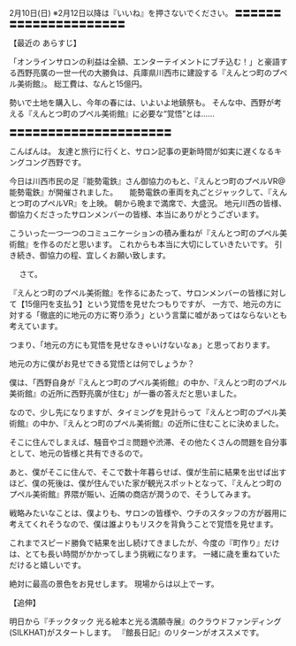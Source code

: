 2月10日(日) ※2月12日以降は『いいね』を押さないでください。
〓〓〓〓〓〓〓〓〓〓〓〓〓〓〓〓〓〓〓〓〓

【最近の あらすじ】

「オンラインサロンの利益は全額、エンターテイメントにブチ込む！」と豪語する西野亮廣の一世一代の大勝負は、兵庫県川西市に建設する『えんとつ町のプペル美術館』。
総工費は、なんと15億円。

勢いで土地を購入し、今年の春には、いよいよ地鎮祭も。
そんな中、西野が考える『えんとつ町のプペル美術館』に必要な“覚悟”とは……

〓〓〓〓〓〓〓〓〓〓〓〓〓〓〓〓〓〓〓〓〓

こんばんは。
友達と旅行に行くと、サロン記事の更新時間が如実に遅くなるキングコング西野です。

今日は川西市民の足『能勢電鉄』さん御協力のもと、『えんとつ町のプペルVR@能勢電鉄』が開催されました。
　
能勢電鉄の車両を丸ごとジャックして、『えんとつ町のプペルVR』を上映。
朝から晩まで満席で、大盛況。
地元川西の皆様、御協力くださったサロンメンバーの皆様、本当にありがとうございます。

こういった一つ一つのコミュニケーションの積み重ねが『えんとつ町のプペル美術館』を作るのだと思います。
これからも本当に大切にしていきたいです。
引き続き、御協力の程、宜しくお願い致します。

　
さて。

『えんとつ町のプペル美術館』を作るにあたって、サロンメンバーの皆様に対して【15億円を支払う】という覚悟を見せたつもりですが、
一方で、地元の方に対する「徹底的に地元の方に寄り添う」という言葉に嘘があってはならないとも考えています。

つまり、「地元の方にも覚悟を見せなきゃいけないなぁ」と思っております。

地元の方に僕がお見せできる覚悟とは何でしょうか？

僕は、「西野自身が『えんとつ町のプペル美術館』の中か、『えんとつ町のプペル美術館』の近所に西野亮廣が住む」が一番の答えだと思いました。

なので、少し先になりますが、タイミングを見計らって『えんとつ町のプペル美術館』の中か、『えんとつ町のプペル美術館』の近所に住むことに決めました。

そこに住んでしまえば、騒音やゴミ問題や渋滞、その他たくさんの問題を自分事として、地元の皆様と共有できるので。

あと、僕がそこに住んで、そこで数十年暮らせば、僕が生前に結果を出せば出すほど、僕の死後は、僕が住んでいた家が観光スポットとなって、『えんとつ町のプペル美術館』界隈が賑い、近隣の商店が潤うので、そうしてみます。

戦略みたいなことは、僕よりも、サロンの皆様や、ウチのスタッフの方が器用に考えてくれそうなので、僕は誰よりもリスクを背負うことで覚悟を見せます。

これまでスピード勝負で結果を出し続けてきましたが、今度の『町作り』だけは、とても長い時間がかかってしまう挑戦になります。
一緒に歳を重ねていただけると嬉しいです。

絶対に最高の景色をお見せします。
現場からは以上でーす。

【追伸】

明日から『チックタック 光る絵本と光る満願寺展』のクラウドファンディング(SILKHAT)がスタートします。
『館長日記』のリターンがオススメです。
